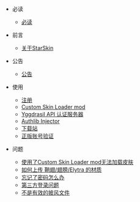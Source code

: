 * 必读 
  * [必读](./docs/a-1.md)
  
* 前言

  * [关于StarSkin](./docs/b-1.md)

* 公告

  * [公告](./docs/gg.md)
  
* 使用
  * [注册](./docs/c-1.md)
  * [Custom Skin Loader mod](./docs/c-2.md)
  * [Yggdrasil API 认证服务器](./docs/c-3.md)
  * [Authlib Injector](./docs/c-4)
  * [下载站](./docs/d-1.md)
  * [正版账号验证](./docs/c-5.md)
  
* 问题
  * [使用了Custom Skin Loader mod无法加载皮肤](./docs/e-1.md)
  * [如何上传 鞘翅/翅膀/Elytra 的材质](./docs/e-2.md)
  * [忘记了密码怎么办](./docs/e-3.md)
  * [第三方登录问题](./docs/e-4.md)
  * [不是有效的披风文件](./docs/e-5.md)